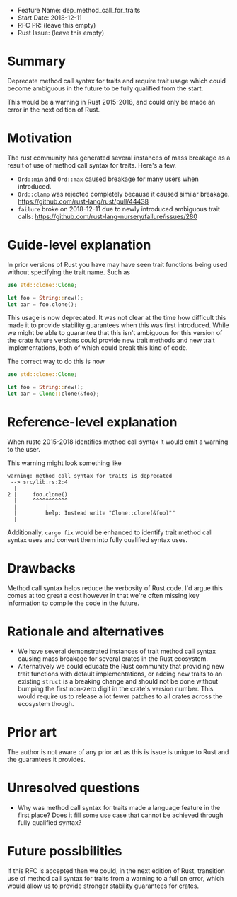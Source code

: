 - Feature Name: dep_method_call_for_traits
- Start Date: 2018-12-11
- RFC PR: (leave this empty)
- Rust Issue: (leave this empty)

# Summary
[summary]: #summary

Deprecate method call syntax for traits and require trait usage which could
become ambiguous in the future to be fully qualified from the start.

This would be a warning in Rust 2015-2018, and could only be made an error in the
next edition of Rust.

# Motivation
[motivation]: #motivation

The rust community has generated several instances of mass breakage as a result
of use of method call syntax for traits. Here's a few.

- `Ord::min` and `Ord::max` caused breakage for many users when introduced.
- `Ord::clamp` was rejected completely because it caused similar breakage.
https://github.com/rust-lang/rust/pull/44438
- `failure` broke on 2018-12-11 due to newly introduced ambiguous trait calls:
https://github.com/rust-lang-nursery/failure/issues/280


# Guide-level explanation
[guide-level-explanation]: #guide-level-explanation

In prior versions of Rust you have may have seen trait functions being used without
specifying the trait name. Such as

```rust
use std::clone::Clone;

let foo = String::new();
let bar = foo.clone();
```

This usage is now deprecated. It was not clear at the time how difficult this
made it to provide stability guarantees when this was first introduced. While we
might be able to guarantee that this isn't ambiguous for this version of the crate
future versions could provide new trait methods and new trait implementations,
both of which could break this kind of code.

The correct way to do this is now

```rust
use std::clone::Clone;

let foo = String::new();
let bar = Clone::clone(&foo);
```

# Reference-level explanation
[reference-level-explanation]: #reference-level-explanation

When rustc 2015-2018 identifies method call syntax it would emit a warning to the
user.

This warning might look something like

```
warning: method call syntax for traits is deprecated
 --> src/lib.rs:2:4
  |
2 |     foo.clone()
  |     ^^^^^^^^^^^
  |         |
  |         help: Instead write "Clone::clone(&foo)""
  |
  ```

Additionally, `cargo fix` would be enhanced to identify trait method call syntax
uses and convert them into fully qualified syntax uses.

# Drawbacks
[drawbacks]: #drawbacks

Method call syntax helps reduce the verbosity of Rust code. I'd argue this comes
at too great a cost however in that we're often missing key information to
compile the code in the future.

# Rationale and alternatives
[rationale-and-alternatives]: #rationale-and-alternatives

- We have several demonstrated instances of trait method call syntax causing mass
breakage for several crates in the Rust ecosystem.
- Alternatively we could educate the Rust community that providing new trait
functions with default implementations, or adding new traits to an existing
`struct` is a breaking change and should not be done without bumping the first
non-zero digit in the crate's version number.  This would require us to release
a lot fewer patches to all crates across the ecosystem though.

# Prior art
[prior-art]: #prior-art

The author is not aware of any prior art as this is issue is unique to Rust
and the guarantees it provides.

# Unresolved questions
[unresolved-questions]: #unresolved-questions

- Why was method call syntax for traits made a language feature in the first
place? Does it fill some use case that cannot be achieved through fully
qualified syntax?

# Future possibilities
[future-possibilities]: #future-possibilities

If this RFC is accepted then we could, in the next edition of Rust, transition
use of method call syntax for traits from a warning to a full on error, which
would allow us to provide stronger stability guarantees for crates.
